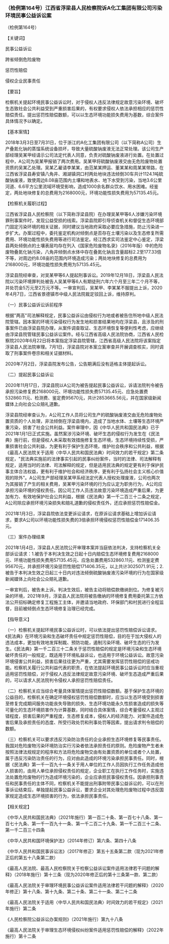 ### （检例第164号）江西省浮梁县人民检察院诉A化工集团有限公司污染环境民事公益诉讼案
（检例第164号）

【关键词】

民事公益诉讼

跨省倾倒危险废物

惩罚性赔偿

侵权企业民事责任

【要旨】

检察机关提起环境民事公益诉讼时，对于侵权人违反法律规定故意污染环境、破坏生态致社会公共利益受到严重损害后果的，有权要求侵权人依法承担相应的惩罚性赔偿责任。提出惩罚性赔偿数额，可以以生态环境功能损失费用为基数，综合案件具体情况予以确定。

【基本案情】

2018年3月3日至7月31日，位于浙江的A化工集团有限公司（以下简称A公司）生产叠氮化钠的蒸馏系统设备损坏，导致大量硫酸钠废液无法正常处理。该公司生产部经理吴某甲经请示公司法定代表人同意，负责对硫酸钠废液进行处置。在处置过程中，A公司为吴某甲报销了两次费用。吴某甲将硫酸钠废液交由无危险废物处置资质的吴某乙处理。吴某乙雇请李某某，由范某某押运、董某某和周某某带路，在江西省浮梁县寿安镇八角井、湘湖镇洞口村两处地块违法倾倒30车共计1124.1吨硫酸钠废液，致使周边8.08亩范围内土壤和地表水、地下水受到污染，当地3.6公里河道、6.6平方公里流域环境受影响，造成1000余名群众饮水、用水困难。经鉴定，两处地块修复的总费用为2168000元，环境功能性损失费用为57135.45元。

【检察机关履职过程】

江西省浮梁县人民检察院（以下简称浮梁县院）在办理吴某甲等6人涉嫌污染环境罪刑事案件时，发现公益受损的线索。浮梁县院即引导侦查机关和督促生态环境部门固定污染环境的相关证据，同时建议当地政府采取必要应急措施，防止污染进一步扩大。办案过程中，委托鉴定机构对倾倒点是否存在土壤污染以及生态修复所需费用、环境功能性损失费用等进行司法鉴定。经江西求实司法鉴定中心鉴定，浮梁县两处倾倒点的土壤表层均存在列入《国家危险废物名录》（2016年版）中的危险废物叠氮化钠污染，八角井倾倒点水体中存在叠氮化钠且含量超标2.2至177.33倍不等，对周边约8.08亩的范围内环境造成污染；两处地块修复的总费用为2168000元，环境功能性损失费用为57135.45元。

浮梁县院经审查，对吴某甲等6人提起刑事诉讼。2019年12月18日，浮梁县人民法院以污染环境罪判处被告人吴某甲等6人有期徒刑六年六个月至三年二个月不等，并处罚金5万元至2万元不等。一审宣判后，吴某甲、李某某不服提出上诉，2020年4月7日，江西省景德镇市中级人民法院裁定驳回上诉，维持原判。

（一）民事公益诉讼诉前程序

根据"两高"司法解释规定，民事公益诉讼由侵权行为地或者被告住所地中级人民法院管辖。因本案的环境污染侵权行为发生地和损害结果地均在浮梁县，且涉及的刑事案件已由浮梁县院办理，从案件调查取证、生态环境恢复等便利性考虑，应继续由浮梁县院管辖民事公益诉讼案件。经与江西省高级人民法院协商，江西省人民检察院2020年6月22日将本案指定浮梁县院管辖，江西省高级人民法院将该案指定浮梁县人民法院审理。7月1日，浮梁县院对本案立案审查并开展调查核实，同时调取了刑事案件卷宗和相关证据材料。

2020年7月2日，浮梁县院发布公告，公告期满后没有适格主体提起诉讼。

（二）提起民事公益诉讼

2020年11月17日，浮梁县院以A公司为被告提起民事公益诉讼，诉请法院判令被告承担污染修复费2168000元、环境功能性损失费57135.45元、应急处置费532860.11元、检测费、鉴定费95670元，共计2853665.56元，并在国家级新闻媒体上向社会公众赔礼道歉。

浮梁县院经审查认为，A公司工作人员将公司生产的硫酸钠废液交由无危险废物处置资质的个人处理，非法倾倒在浮梁县境内，造成了当地水体、土壤等生态环境严重污染，损害了社会公共利益。案件审理中，因《中华人民共和国民法典》已于2021年1月1日正式实施。虽然案涉污染环境、破坏生态的侵权行为发生在《民法典》施行前，但是侵权人未采取有效措施修复生态环境，生态环境持续性受损，严重损害社会公共利益，为更有利于保护生态环境，维护社会秩序和公共利益，根据《最高人民法院关于适用〈中华人民共和国民法典〉时间效力的若干规定》第二条规定，"民法典实施前的法律事实引起的民事纠纷案件，当时的法律、司法解释有规定，适用当时的法律、司法解释的规定，但是适用民法典的规定更有利于保护民事主体合法权益，更有利于维护社会和经济秩序，更有利于弘扬社会主义核心价值观的除外"。A公司生产部经理吴某甲系经法定代表人授权处理废液，公司也两次为其报销了产生的相关费用，吴某甲污染环境的行为应认定为职务行为，A公司应承担污染环境的侵权责任。因公司工作人员违法故意污染环境造成严重后果，为更加有力、有效地保护社会公共利益，根据《民法典》第一千二百三十二条之规定，A公司除应承担环境污染损失和赔礼道歉的侵权责任外，还应承担惩罚性赔偿金。

2021年1月3日，浮梁县院依法变更诉讼请求，在原诉讼请求基础上增加诉讼请求，要求A公司以环境功能性损失费的3倍承担环境侵权惩罚性赔偿金171406.35元。

（三）案件办理结果

2021年1月4日，浮梁县人民法院公开审理本案并当庭依法判决，支持检察机关全部诉讼请求：1.被告于本判决生效之日起十日内赔偿生态环境修复费用2168000元、环境功能性损失费用57135.45元、应急处置费用532860.11元、检测鉴定费95670元，并承担环境污染惩罚性赔偿171406.35元，以上共计3025071.91元；2.被告于本判决生效之日起三十日内对违法倾倒硫酸钠废液污染环境的行为在国家级新闻媒体上向社会公众赔礼道歉。

一审宣判后，被告未上诉。判决生效后，被告主动将赔偿款缴纳到位。为修复被污染的环境，2021年9月，浮梁县人民法院将被告缴纳的环境修复费用委托第三方依法公开招标确定修复工程施工主体，并邀请当地政府、环保部门和村民进行全程监督，目前被倾倒点生态环境修复治理已经完成。

【指导意义】

（一）检察机关提起环境民事公益诉讼时，可以依法提出惩罚性赔偿诉讼请求。《民法典》在环境污染和生态破坏责任中规定惩罚性赔偿，目的在于加大侵权人的违法成本，更加有效地发挥制裁、预防功能，遏制污染环境、破坏生态的行为发生。《民法典》第一千二百三十二条关于惩罚性赔偿的规定是环境污染和生态环境破坏责任的一般规定，既适用于环境私益诉讼，也适用于环境公益诉讼。故意污染环境侵害公共利益，损害后果往往更为严重，尤其需要发挥惩罚性赔偿的惩戒功能。检察机关履行公共利益代表的职责，在依法提起环境民事公益诉讼时应当重视适用惩罚性赔偿，对于侵权人违反法律规定故意污染环境、破坏生态造成严重后果的，可以请求人民法院判令侵权人承担惩罚性赔偿责任。

（二）检察机关应当综合考量具体案情提出惩罚性赔偿数额。基于保护生态环境的公益目的，检察机关在确定环境侵权惩罚性赔偿数额时，应当以生态环境受到损害至修复完成期间服务功能丧失导致的损失、生态环境功能永久性损害造成的损失等可量化的生态环境损害作为计算基数，同时结合具体案情，综合考量侵权人主观过错程度，损害后果的严重程度，生态修复成本，侵权人的经济能力、对案件造成危害后果及承担责任的态度、所受行政处罚和刑事处罚等因素，提出请求判令赔偿的数额。

（三）检察机关可以要求违反污染防治责任的企业承担生态环境修复等民事责任。我国对危险废物污染环境防治实行污染者依法承担责任的原则。危险废物产生者未按照法律法规规定的程序和方法将危险废物交由有处置资质的单位或者个人处置，属于违反污染防治责任的行为，应对由此造成的环境污染承担民事责任。同时，根据《民法典》第一千一百九十一条关于用人单位的工作人员因执行工作任务造成他人损害的，由用人单位承担侵权责任的规定，企业职工在执行工作任务时，实施违法处置危险废物的行为造成环境污染的，企业应承担民事侵权责任。因承担刑事责任和民事责任的主体不同，检察机关不能提出刑事附带民事公益诉讼的，可以在刑事诉讼结束后，单独提起民事公益诉讼，要求企业对其处理危险废物过程中违反国家规定造成生态环境损害的行为，依法承担民事责任。

【相关规定】

《中华人民共和国民法典》（2021年施行）第一百二十条、第一百七十八条、第一百七十九条、第一千一百九十一条、第一千二百二十九条、第一千二百三十二条、第一千二百三十四条

《中华人民共和国环境保护法》（2014年修订）第六条、第四十八条

《中华人民共和国民事诉讼法》（2017年修正）第五十五条第二款（现为2021年修正后的第五十八条第二款）

《最高人民法院、最高人民检察院关于检察公益诉讼案件适用法律若干问题的解释》（2018年施行）第十三条（现为2020年修正后的第十三条第一款、第二款）

《最高人民法院关于审理环境民事公益诉讼案件适用法律若干问题的解释》（2020年修正）第十八条、第十九条、第二十条、第二十一条、第二十二条

《最高人民法院关于适用〈中华人民共和国民法典〉时间效力的若干规定》（2021年施行）第二条

《人民检察院公益诉讼办案规则》（2021年施行）第九十八条

《最高人民法院关于审理生态环境侵权纠纷案件适用惩罚性赔偿的解释》（2022年施行）第十二条

